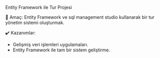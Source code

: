  Entity Framework ile Tur Projesi

📌 Amaç: Entity Framework  ve sql management studio   kullanarak bir tur yönetim sistemi oluşturmak.

✔️ Kazanımlar:

* Gelişmiş veri işlemleri uygulamaları.
* Entity Framework ile tam bir sistem geliştirme.

